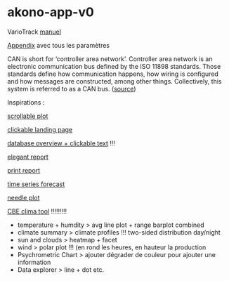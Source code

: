 # akono-app-v0

VarioTrack [manuel](https://www.ffsolar.com/products/pdf/Studer%20Vario%20Track%2065-80%20USER%20MANUAL.pdf)

[Appendix](https://portal.studer-innotec.com/Content/docs/appendix.pdf) avec tous les paramètres



CAN is short for ‘controller area network’. Controller area network is an electronic communication bus defined by the ISO 11898 standards. Those standards define how communication happens, how wiring is configured and how messages are constructed, among other things. Collectively, this system is referred to as a CAN bus. ([source](https://medium.com/@akankshabarde2002/errors-and-messages-in-can-bus-f7b8d838f7d0))



Inspirations : 

[scrollable plot](http://www.vibresearch.com/dashboards/_1_Waveform_Analysis_with_FFT_filter)

[clickable landing page](https://baustatik.herokuapp.com/)

[database overview + clickable text](https://dash.gallery/dash-manufacture-spc-dashboard/) !!!

[elegant report](https://github.com/plotly/dash-sample-apps/tree/main/apps/dash-financial-report)

[print report](https://github.com/plotly/dash-sample-apps/tree/main/apps/dash-lastodash)

[time series forecast](https://dash.gallery/dash-peaky-finders/miso)

[needle plot](https://dash.gallery/dash-needle-plot/)

[CBE clima tool](https://clima.cbe.berkeley.edu/) !!!!!!!!!

- temperature + humdity > avg line plot + range barplot combined
- climate summary > climate profiles !!! two-sided distribution day/night
- sun and clouds > heatmap + facet
- wind > polar plot !!! (en rond les heures, en hauteur la production
- Psychrometric Chart > ajouter dégrader de couleur pour ajouter une information
- Data explorer > line + dot etc.
